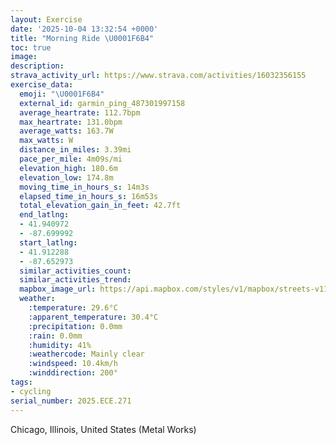```yaml
---
layout: Exercise
date: '2025-10-04 13:32:54 +0000'
title: "Morning Ride \U0001F6B4"
toc: true
image:
description:
strava_activity_url: https://www.strava.com/activities/16032356155
exercise_data:
  emoji: "\U0001F6B4"
  external_id: garmin_ping_487301997158
  average_heartrate: 112.7bpm
  max_heartrate: 131.0bpm
  average_watts: 163.7W
  max_watts: W
  distance_in_miles: 3.39mi
  pace_per_mile: 4m09s/mi
  elevation_high: 180.6m
  elevation_low: 174.8m
  moving_time_in_hours_s: 14m3s
  elapsed_time_in_hours_s: 16m53s
  total_elevation_gain_in_feet: 42.7ft
  end_latlng:
  - 41.940972
  - -87.699992
  start_latlng:
  - 41.912288
  - -87.652973
  similar_activities_count:
  similar_activities_trend:
  mapbox_image_url: https://api.mapbox.com/styles/v1/mapbox/streets-v11/static/path-5+787af2-1.0(aly~Fl~~uOUj%40%5Df%40kA%60Bi%40bAoC%60Ec%40t%40%7DBnDOb%40s%40hAACIXBbABtFEn%40FdL%40xHDj%40v%40%7CEp%40~EBRCFgHxEm%40d%40w%40p%40%40%40%7D%40pAuBnDeAxAcAbByChFcHhLaCvDmAfBSRWPWFu%40%40%7DBAqCFe%40PKH_%40%60%40GNUp%40Gb%40Ad%40D%60FFrAAX%40h%40GlAOn%40O%5CgCpEyIfNyKvQiDzFyDdGuBtDuDdGkD%60GcF~H%7DGdLsFdJkAdBwBvD_AxA),pin-s-s+e5b22e(-87.65431,41.91441),pin-s-f+89ae00(-87.69884,41.93981000000001)/auto/800x800?access_token=pk.eyJ1Ijoiam9zaGJlY2ttYW4iLCJhIjoiY205eWR2aDd1MWZ6djJrbXc4a3M0bWZleiJ9.XiG9OWkNcZk2QzjJbxLB4A
  weather:
    :temperature: 29.6°C
    :apparent_temperature: 30.4°C
    :precipitation: 0.0mm
    :rain: 0.0mm
    :humidity: 41%
    :weathercode: Mainly clear
    :windspeed: 10.4km/h
    :winddirection: 200°
tags:
- cycling
serial_number: 2025.ECE.271
---
```

Chicago, Illinois, United States (Metal Works)
